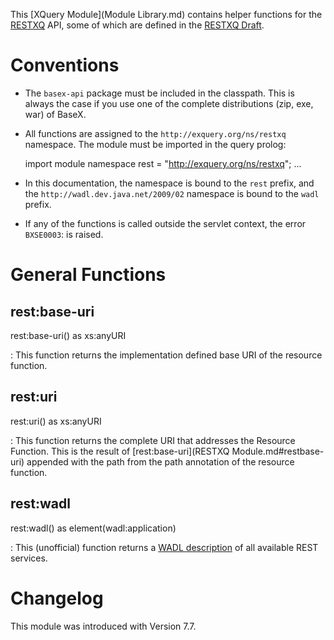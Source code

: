  


 
This [XQuery Module](Module Library.md) contains helper functions for the [RESTXQ](RESTXQ.md) API, some of which are defined in the [RESTXQ Draft](http://exquery.github.io/exquery/exquery-restxq-specification/restxq-1.0-specification.html). 

 
# Conventions
 * The `basex-api` package must be included in the classpath. This is always the case if you use one of the complete distributions (zip, exe, war) of BaseX. 
 * All functions are assigned to the `http://exquery.org/ns/restxq` namespace. The module must be imported in the query prolog: 

    import module namespace rest = "http://exquery.org/ns/restxq";
    ...

 * In this documentation, the namespace is bound to the `rest` prefix, and the `http://wadl.dev.java.net/2009/02` namespace is bound to the `wadl` prefix. 
 * If any of the functions is called outside the servlet context, the error `BXSE0003`: is raised. 
 
# General Functions

## rest:base-uri

rest:base-uri() as xs:anyURI

:   This function returns the implementation defined base URI of the resource function. 


## rest:uri

rest:uri() as xs:anyURI

:   This function returns the complete URI that addresses the Resource Function. This is the result of [rest:base-uri](RESTXQ Module.md#restbase-uri) appended with the path from the path annotation of the resource function. 


## rest:wadl

rest:wadl() as element(wadl:application)

:   This (unofficial) function returns a [WADL description](http://www.w3.org/Submission/wadl) of all available REST services. 

 
# Changelog

This module was introduced with Version 7.7. 

